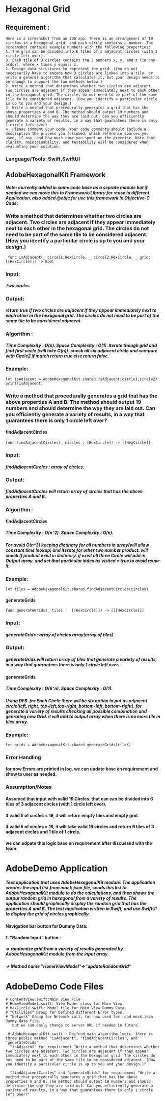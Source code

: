
# Hexagonal Grid

## Requirement : 

```
Here is a screenshot from an iOS app. There is an arrangement of 19 circles in a hexagonal grid, and each circle contains a number. The screenshot contains example numbers with the following properties:
A. The grid can be divided into 6 tiles of 3 adjacent circles (with 1 circle left over).
B. Each tile of 3 circles contains the 3 numbers x, y, and z (in any order), where x times y equals z.
1. Design data structures to represent the grid. (You do not necessarily have to encode how 3 circles are linked into a tile, or write a general algorithm that calculates it, but your design needs to be enough to support the two methods below.)
2. Write a method that determines whether two circles are adjacent. Two circles are adjacent if they appear immediately next to each other in the hexagonal grid. The circles do not need to be part of the same tile to be considered adjacent. (How you identify a particular circle is up to you and your design.)
3. Write a method that procedurally generates a grid that has the above properties A and B. The method should output 19 numbers and should determine the way they are laid out. Can you efficiently generate a variety of results, in a way that guarantees there is only 1 circle left over?
4. Please comment your code. Your code comments should include a description the process you followed, which reference sources you used, if any, and how much time you spent on the exercise. Note that clarity, maintainability, and testability will be considered when evaluating your solution.
```
### Language/Tools: Swift,SwiftUI 

## AdobeHexagonalKit Framework
##### Note: currenlty added in same code base as a seprate module but if needed we can move this to Framework/Library for reuse in different Application. also added  @objc for use this framework in Objective-C Code.


### Write a method that determines whether two circles are adjacent. Two circles are adjacent if they appear immediately next to each other in the hexagonal grid. The circles do not need to be part of the same tile to be considered adjacent. (How you identify a particular circle is up to you and your design.)
```
 func isAdjacent(_ circel1:HexCircle, _ circel2:HexCircle, _ grid:[[HexCircle]]) -> Bool
```

### Input: 
##### Two circles 

### Output: 
##### return true if two circles are adjacent if they appear immediately next to each other in the hexagonal grid. The circles do not need to be part of the same tile to be considered adjacent. 

### Algorithm :
##### Time Complexity : O(n). Space Complexity : O(1). Iterate though grid and find first circle (will take O(n)). check all six adjacent circle and compare with Circle2 if match return true else return false. 

### Example: 

```
let isAdjacent = AdobeHexagonalKit.shared.isAdjacent(circle1,circle2)
print(isAdjacent)

```

### Write a method that procedurally generates a grid that has the above properties A and B. The method should output 19 numbers and should determine the way they are laid out. Can you efficiently generate a variety of results, in a way that guarantees there is only 1 circle left over?

#### findAdjacentCircles
```
func findAdjacentCircles(_ circles : [HexCircle]) -> [[HexCircle]]

```

### Input: 
##### findAdjacentCircles : array of circles.

### Output: 
##### findAdjacentCircles will return array of circles that has the above properties A and B.  

### Algorithm :
#### findAdjacentCircles 
##### Time Complexity : O(n^2). Space Complexity : O(n). 
##### For avoid O(n^3) keeping dictinary for all numbers in array(will allow constant time lookup) and Iterate for other two number product. will check if product exist in dictinary. if exist all three Circle will add in Output array. and set that particular index as visited = true to avoid reuse it.  

### Example: 

```
let tiles = AdobeHexagonalKit.shared.findAdjacentCircles(circles)

```

#### generateGrids

```
func generateGrids(_ tiles :  [[HexCircle]]) -> [[[HexCircle]]]
```


### Input: 
##### generateGrids : array of circles array(array of tiles)

### Output: 
##### generateGrids will return array of tiles that generate a variety of results, in a way that guarantees there is only 1 circle left over.

#### generateGrids 
##### Time Complexity : O(6^n). Space Complexity : O(1). 
##### Using DFS. for Each Circle there will be six option to put as adjacent circle(left, right, top-left,top-right, bottom-left, bottom-right). for generate a variety of results checking all possible combination and genrating new Grid. it will add to output array when there is no more tile in tiles array.   

### Example: 

```
let grids = AdobeHexagonalKit.shared.generateGrids(tiles)
```

### Error Handling

#### for now Errors are printed in log. we can update base on requirement and show to user as needed. 



### Assumption/Notes

#### Assumed that input with valid 19 Circles. that can can be divided into 6 tiles of 3 adjacent circles (with 1 circle left over).
#### If valid # of circles < 19, it will return empty tiles and empty grid.
#### if valid # of circles > 19, it will take valid 19 circles and return 6 tiles of 3 adjacent circles and 1 tile of 1 circle.
#### we can udpate this logic base on requirement after discussed with the team.



# AdobeDemo Application 

##### Test application that uses AdobeHexagonalKit module. The application creates the input list from mock.json file, sends this list to AdobeHexagonalKit module to do the calculations, and then shows the output random grid in haxagonal from a variety of results. The application should graphically display the random grid that has the properties A and B. The test application written in Swift, and use SwiftUI to display the grid of circles graphically.


####  Navigation bar button for Dummy Data:
 
#### 1. "Random Input" button :  
##### => randomize grid from a variety of results generated by AdobeHexagonalKit module from the input array.
##### => Method name "HomeViewModel"->"updateRandomGrid" 


  


# AdobeDemo Code Files

```
# ContentView.swift:Main View File 
# HomeViewModel.swift: View Model class for Main View
# HexCircle.swift: Model file for Main View Dummy Data.
# "Utilities" Group for Defined different Error types. 
# "Network" Group for Network call, for now used for read mock.json dummy data file. 
   but we can easly change to server URL if needed in future. 
   
 # AdobeHexagonalKit.swift : Deifned main algorithm logic. there is three public method "isAdjacent", "findAdjacentCircles", and "generateGrids"
  "isAdjacent" for requirement "Write a method that determines whether two circles are adjacent. Two circles are adjacent if they appear immediately next to each other in the hexagonal grid. The circles do not need to be part of the same tile to be considered adjacent. (How you identify a particular circle is up to you and your design.)"
  
  "findAdjacentCircles" and "generateGrids" for requirement "Write a method that procedurally generates a grid that has the above properties A and B. The method should output 19 numbers and should determine the way they are laid out. Can you efficiently generate a variety of results, in a way that guarantees there is only 1 circle left over?"
```
